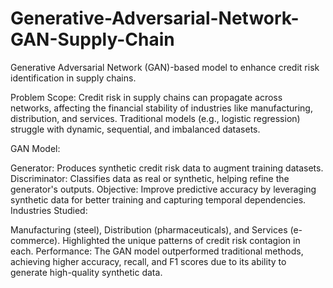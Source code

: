 # Generative-Adversarial-Network-GAN-Supply-Chain
Generative Adversarial Network (GAN)-based model to enhance credit risk identification in supply chains.

Problem Scope:
Credit risk in supply chains can propagate across networks, affecting the financial stability of industries like manufacturing, distribution, and services. Traditional models (e.g., logistic regression) struggle with dynamic, sequential, and imbalanced datasets.

GAN Model:

Generator: Produces synthetic credit risk data to augment training datasets.
Discriminator: Classifies data as real or synthetic, helping refine the generator's outputs.
Objective: Improve predictive accuracy by leveraging synthetic data for better training and capturing temporal dependencies.
Industries Studied:

Manufacturing (steel), Distribution (pharmaceuticals), and Services (e-commerce).
Highlighted the unique patterns of credit risk contagion in each.
Performance:
The GAN model outperformed traditional methods, achieving higher accuracy, recall, and F1 scores due to its ability to generate high-quality synthetic data.


